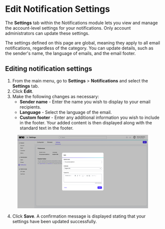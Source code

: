 # Edit Notification Settings

The **Settings** tab within the Notifications module lets you view and manage the account-level settings for your notifications. Only account administrators can update these settings.&#x20;

The settings defined on this page are global, meaning they apply to all email notifications, regardless of the category. You can update details, such as the sender's name, the language of emails, and the email footer.

## Editing notification settings

1. From the main menu, go to **Settings** > **Notifications** and select the **Settings** tab.&#x20;
2. Click **Edit**.
3. Make the following changes as necessary:
   * **Sender name** - Enter the name you wish to display to your email recipients.
   * **Language** - Select the language of the email.
   * **Custom footer** - Enter any additional information you wish to include in the footer. Your added content is then displayed along with the standard text in the footer.&#x20;

<figure><img src="../../../.gitbook/assets/notifications_settings.png" alt=""><figcaption></figcaption></figure>

4. Click **Save**. A confirmation message is displayed stating that your settings have been updated successfully.
